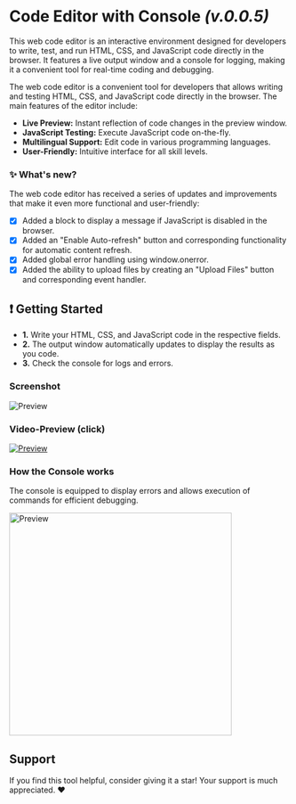 # Code Editor with Console *(v.0.0.5)*
This web code editor is an interactive environment designed for developers to write, test, and run HTML, CSS, and JavaScript code directly in the browser. It features a live output window and a console for logging, making it a convenient tool for real-time coding and debugging.

The web code editor is a convenient tool for developers that allows writing and testing HTML, CSS, and JavaScript code directly in the browser. The main features of the editor include:
- **Live Preview:** Instant reflection of code changes in the preview window.
- **JavaScript Testing:** Execute JavaScript code on-the-fly.
- **Multilingual Support:** Edit code in various programming languages.
- **User-Friendly:** Intuitive interface for all skill levels.

### ✨ What's new?
The web code editor has received a series of updates and improvements that make it even more functional and user-friendly:

- [x] Added a <noscript> block to display a message if JavaScript is disabled in the browser.
- [x] Added an "Enable Auto-refresh" button and corresponding functionality for automatic content refresh.
- [x] Added global error handling using window.onerror.
- [x] Added the ability to upload files by creating an "Upload Files" button and corresponding event handler.

## ❗ Getting Started

- **1.** Write your HTML, CSS, and JavaScript code in the respective fields.
- **2.** The output window automatically updates to display the results as you code.
- **3.** Check the console for logs and errors.

### Screenshot

<img src="https://cdn.glitch.global/de93c334-a8c2-4333-808c-da266614e993/77.png?v=1719932522927" alt="Preview" />

### Video-Preview (click)

<a href="https://cdn.glitch.global/de93c334-a8c2-4333-808c-da266614e993/79.mp4?v=1719932525303" title="Preview"><img src="https://cdn.glitch.global/de93c334-a8c2-4333-808c-da266614e993/78_.jpg?v=1719932797560" alt="Preview" /></a>

### How the Console works
The console is equipped to display errors and allows execution of commands for efficient debugging.

<img src="https://cdn.glitch.global/de93c334-a8c2-4333-808c-da266614e993/9.jpg?v=1718718479501" alt="Preview" width="400px" height="auto">

## Support
If you find this tool helpful, consider giving it a star! Your support is much appreciated. ❤️
